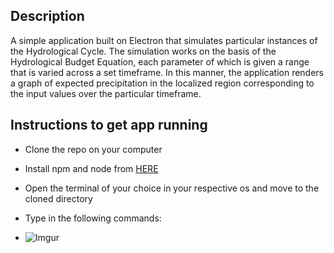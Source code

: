 ## Description

A simple application built on Electron that simulates particular instances of the Hydrological Cycle. The simulation works on the basis of the Hydrological Budget Equation, each parameter of which is given a range that is varied across a set timeframe. In this manner, the application renders a graph of expected precipitation in the localized region corresponding to the input values over the particular timeframe.

## Instructions to get app running

- Clone the repo on your computer
- Install npm and node from [HERE](https://www.npmjs.com/get-npm?utm_source=house&utm_medium=homepage&utm_campaign=free%20orgs&utm_term=Install%20npm)
- Open the terminal of your choice in your respective os and move to the cloned directory
- Type in the following commands:

- ![Imgur](https://i.imgur.com/YkA5ceu.png)
